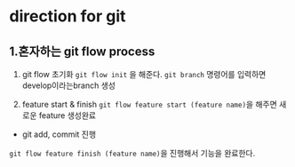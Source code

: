 # direction for git

## 1.혼자하는 git flow process
1) git flow 초기화
`git flow init` 을 해준다.
`git branch` 명령어를 입력하면 develop이라는branch 생성

2) feature start & finish
 `git flow feature start (feature name)`을 해주면 새로운 feature 생성완료

+ git add, commit 진행

`git flow feature finish (feature name)`을 진행해서 기능을 완료한다.

